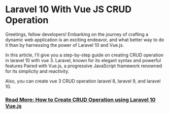 # Laravel 10 With Vue JS CRUD Operation

Greetings, fellow developers! Embarking on the journey of crafting a dynamic web application is an exciting endeavor, and what better way to do it than by harnessing the power of Laravel 10 and Vue.js.

In this article, I'll give you a step-by-step guide on creating CRUD operation in laravel 10 with vue 3. Laravel, known for its elegant syntax and powerful features Paired with Vue.js, a progressive JavaScript framework renowned for its simplicity and reactivity.

Also, you can create vue 3 CRUD operation laravel 8, laravel 9, and laravel 10.

### **[Read More: How to Create CRUD Operation using Laravel 10 Vue.js](https://vidvatek.com/post/laravel-10-with-vue-js-crud-operation)**
